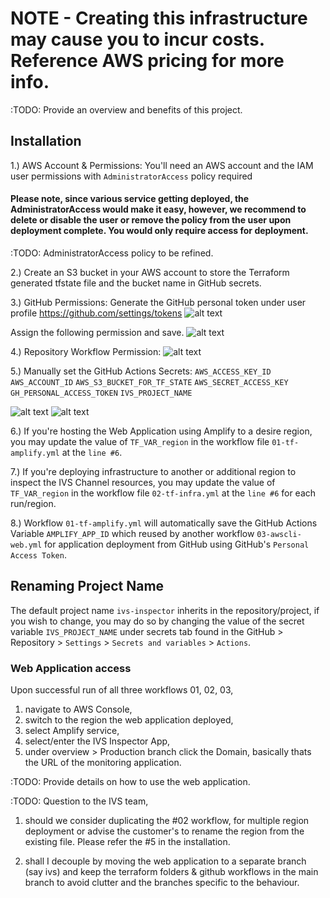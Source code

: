 # NOTE - Creating this infrastructure may cause you to incur costs. Reference AWS pricing for more info.

:TODO: Provide an overview and benefits of this project.

## Installation

1.) AWS Account & Permissions: You'll need an AWS account and the IAM user permissions with `AdministratorAccess` policy required

#### Please note, since various service getting deployed, the AdministratorAccess would make it easy, however, we recommend to delete or disable the user or remove the policy from the user upon deployment complete. You would only require access for deployment.

:TODO: AdministratorAccess policy to be refined.

2.) Create an S3 bucket in your AWS account to store the Terraform generated tfstate file and the bucket name in GitHub secrets.

3.) GitHub Permissions: Generate the GitHub personal token under user profile https://github.com/settings/tokens
![alt text](https://github.com/sathia-s/aws-ivs-inspector/blob/main/prequisites/01-PersonalAccessToken-using-Classic.png?raw=true)

Assign the following permission and save.
![alt text](https://github.com/sathia-s/aws-ivs-inspector/blob/main/prequisites/02-AddFollowingPermissions.png?raw=true)

4.) Repository Workflow Permission:
![alt text](https://github.com/sathia-s/aws-ivs-inspector/blob/main/prequisites/05-ProvideWorkflowPermissions.png?raw=true)

5.) Manually set the GitHub Actions Secrets:
`AWS_ACCESS_KEY_ID`
`AWS_ACCOUNT_ID`
`AWS_S3_BUCKET_FOR_TF_STATE`
`AWS_SECRET_ACCESS_KEY`
`GH_PERSONAL_ACCESS_TOKEN`
`IVS_PROJECT_NAME`

![alt text](https://github.com/sathia-s/aws-ivs-inspector/blob/main/prequisites/03-AddNewEnvironment.png?raw=true)
![alt text](https://github.com/sathia-s/aws-ivs-inspector/blob/main/prequisites/04-AddSecerts.png?raw=true)

6.) If you're hosting the Web Application using Amplify to a desire region, you may update the value of `TF_VAR_region` in the workflow file `01-tf-amplify.yml` at the `line #6`.

7.) If you're deploying infrastructure to another or additional region to inspect the IVS Channel resources, you may update the value of `TF_VAR_region` in the workflow file `02-tf-infra.yml` at the `line #6` for each run/region.

8.) Workflow `01-tf-amplify.yml` will automatically save the GitHub Actions Variable `AMPLIFY_APP_ID` which reused by another workflow `03-awscli-web.yml` for application deployment from GitHub using GitHub's `Personal Access Token`.

## Renaming Project Name

The default project name `ivs-inspector` inherits in the repository/project, if you wish to change, you may do so by changing the value of the secret variable `IVS_PROJECT_NAME` under secrets tab found in the GitHub > Repository > `Settings` > `Secrets and variables` > `Actions`.

### Web Application access

Upon successful run of all three workflows 01, 02, 03,

1. navigate to AWS Console,
2. switch to the region the web application deployed,
3. select Amplify service,
4. select/enter the IVS Inspector App,
5. under overview > Production branch click the Domain, basically thats the URL of the monitoring application.

:TODO: Provide details on how to use the web application.

:TODO: Question to the IVS team,

1. should we consider duplicating the #02 workflow, for multiple region deployment or advise the customer's to rename the region from the existing file. Please refer the #5 in the installation.

2. shall I decouple by moving the web application to a separate branch (say ivs) and keep the terraform folders & github workflows in the main branch to avoid clutter and the branches specific to the behaviour.
